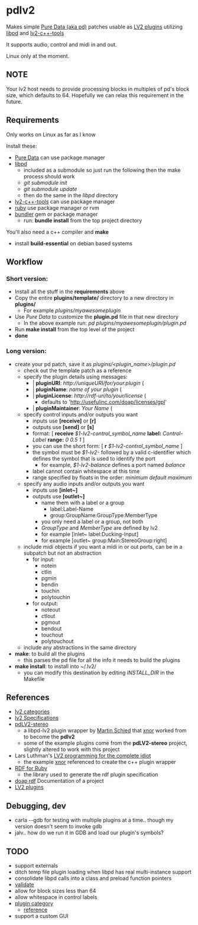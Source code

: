pdlv2
====

Makes simple [Pure Data (aka pd)](http://msp.ucsd.edu/software.html) patches usable as [LV2 plugins](http://lv2plug.in/) utilizing [libpd](https://github.com/libpd/libpd) and [lv2-c++-tools](http://www.nongnu.org/ll-plugins/hacking.html)

It supports audio, control and midi in and out.

Linux only at the moment.

NOTE
----

Your lv2 host needs to provide processing blocks in multiples of pd's block size, which defaults to 64. 
Hopefully we can relax this requirement in the future.


Requirements
----

Only works on Linux as far as I know

Install these:
* [Pure Data](http://msp.ucsd.edu/software.html) can use package manager
* [libpd](https://github.com/libpd/libpd)
  * included as a submodule so just run the following then the make process should work
  * _git submodule init_
  * _git submodule update_
  * then do the same in the _libpd_ directory
* [lv2-c++-tools](http://www.nongnu.org/ll-plugins/hacking.html) can use package manager
* [ruby](https://www.ruby-lang.org) use package manager or rvm
* [bundler](http://bundler.io/) gem or package manager
  * run: **bundle install** from the top project directory

You'll also need a c++ compiler and **make**
* install **build-essential** on debian based systems


Workflow
----

### Short version:

* Install all the stuff in the **requirements** above
* Copy the entire **plugins/template/** directory to a new directory in **plugins/**
  * For example *plugins/myawesomeplugin*
* Use *Pure Data* to customize the **plugin.pd** file in that new directory
  * In the above example run: *pd plugins/myawesomeplugin/plugin.pd*
* Run **make install** from the top level of the project
* **done**

### Long version:

* create your pd patch, save it as *plugins/\<plugin_name\>/plugin.pd*
  * check out the template patch as a reference
  * specify the plugin details using messages:
    * | **pluginURI**: *http://uniqueURI/for/your.plugin* (
    * | **pluginName**: *name of your plugin* (
    * | **pluginLicense**: *http://rdf-uri/to/your/license* (
      * defaults to 'http://usefulinc.com/doap/licenses/gpl'
    * | **pluginMaintainer**: *Your Name* (
  * specify control inputs and/or outputs you want
    * inputs use **[receive]** or **[r]**
    * outputs use **[send]** or **[s]**
    * format: [ **receive** *$1-lv2-control_symbol_name* **label:** *Control-Label* **range:** *0 0.5 1* ]
    * you can use the short form: [ **r** _$1-lv2-control_symbol_name_ ]
    * the symbol must be *$1-lv2-* followed by a valid c-identifier which defines the symbol that is used to identify the port
      * for example, *$1-lv2-balance* defines a port named *balance*
    * label cannot contain whitespace at this time
    * range specified by floats in the order: *minimum* *default* *maximum*
  * specify any audio inputs and/or outputs you want
    * inputs use **[inlet~]**
    * outputs use **[outlet~]**
      * name them with a label or a group
        * label:Label-Name
        * group:GroupName:GroupType:MemberType
      * you only need a label or a group, not both
      * _GroupType_ and _MemberType_ are defined by lv2
      * for example [inlet~ label:Ducking-Input]
      * for example [outlet~ group:Main:StereoGroup:right]
  * include midi objects if you want a midi in or out ports, can be in a subpatch but not an abstraction
    * for input:
      * notein
      * ctlin
      * pgmin
      * bendin
      * touchin
      * polytouchin
    * for output:
      * noteout
      * ctlout
      * pgmout
      * bendout
      * touchout
      * polytouchout
  * include any abstractions in the same directory
* **make**: to build all the plugins
  * this parses the pd file for all the info it needs to build the plugins
* **make install**: to install into ~/.lv2/
  * you can modify this destination by editing *INSTALL_DIR* in the Makefile


References
----

* [lv2 categories](http://lv2plug.in/ns/lv2core/)
* [lv2 Specifications](http://lv2plug.in/ns/)
* [pdLV2-stereo](https://github.com/unknownError/pdLV2-stereo)
  * a libpd-lv2 plugin wrapper by [Martin Schied](https://github.com/unknownError) that [xnor](http://x37v.info) worked from to become the **pdlv2**
  * some of the example plugins come from the **pdLV2-stereo** project, slightly altered to work with this project
* Lars Luthman's [LV2 programming for the complete idiot](http://www.nongnu.org/ll-plugins/lv2pftci/)
  * the example [xnor](http://x37v.info) referenced to create the c++ plugin wrapper
* [RDF for Ruby](http://blog.datagraph.org/2010/03/rdf-for-ruby)
  * the library used to generate the rdf plugin specification
* [doap rdf](https://github.com/edumbill/doap/) Documentation of a project
* [LV2 plugins](http://lv2plug.in/)


Debugging, dev
----

* carla --gdb for testing with multiple plugins at a time.. though my version doesn't seem to invoke gdb
* jalv.. how do we run it in GDB and load our plugin's symbols?


TODO
----

* support externals
* ditch temp file plugin loading when libpd has real multi-instance support
* consolidate libpd calls into a class and preload function pointers
* [validate](http://lv2plug.in/pages/validating-lv2-data.html)
* allow for block sizes less than 64
* allow whitespace in control labels
* [plugin category](http://www.nongnu.org/ll-plugins/lv2pftci/#More_metadata)
  * [reference](http://lv2plug.in/ns/lv2core/#sec-reference)
* support a custom GUI
